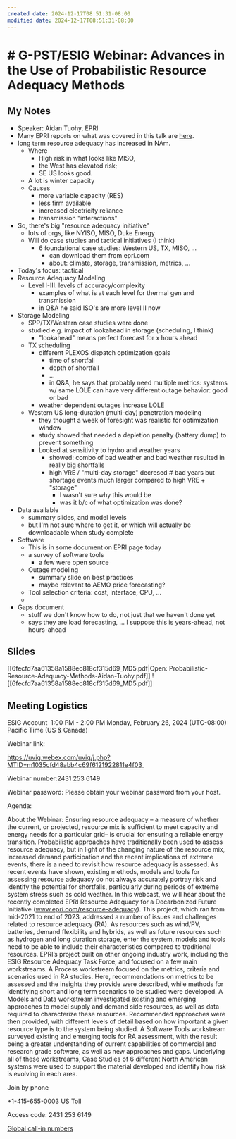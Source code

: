 ```yaml
---
created date: 2024-12-17T08:51:31-08:00
modified date: 2024-12-17T08:51:31-08:00
---
```

# # G-PST/ESIG Webinar: Advances in the Use of Probabilistic Resource Adequacy Methods

## My Notes

- Speaker: Aidan Tuohy, EPRI
- Many EPRI reports on what was covered in this talk are [here](https://www.epri.com/search#q=resource%20adequacy&t=research&sort=relevancy).
- long term resource adequacy has increased in NAm.  
	- Where
		- High risk in what looks like MISO, 
		- the West has elevated risk; 
		- SE US looks good.
	- A lot is winter capacity
	- Causes
		- more variable capacity (RES)
		- less firm available
		- increased electricity reliance
		- transmission "interactions"
- So, there's  big "resource adequacy initiative"
	- lots of orgs, like NYISO, MISO, Duke Energy
	- Will do case studies and tactical initiatives (I think)
		- 6 foundational case studies: Western US, TX, MISO, ...
			- can download them from epri.com
			- about: climate, storage, transmission, metrics, ...
- Today's focus: tactical
- Resource Adequacy Modeling
	- Level I-III: levels of accuracy/complexity
		- examples of what is at each level for thermal gen and transmission
		- in Q&A he said ISO's are more level II now
- Storage Modeling
	- SPP/TX/Western case studies were done
	- studied e.g. impact of lookahead in storage (scheduling, I think)
		- "lookahead" means perfect forecast for x hours ahead
	- TX scheduling
		- different PLEXOS dispatch optimization goals
			- time of shortfall
			- depth of shortfall
			- ...
			- in Q&A, he says that probably need multiple metrics: systems w/ same LOLE can have very different outage behavior: good or bad
		- weather dependent outages increase LOLE
	- Western US long-duration (multi-day) penetration modeling
		- they thought a week of foresight was realistic for optimization window
		- study showed that needed a depletion penalty (battery dump) to prevent something
		- Looked at sensitivity to hydro and weather years
			- showed: combo of bad weather and bad weather resulted in really big shortfalls
			- high VRE / "multi-day storage" decresed # bad years but shortage events much larger compared to high VRE + "storage"
				- I wasn't sure why this would be
				- was it b/c of what optimization was done?
- Data available
	- summary slides, and model levels
	- but I'm not sure where to get it, or which will actually be downloadable when study complete
- Software 
	- This is in some document on EPRI page today
	- a survey of software tools
		- a few were open source
	- Outage modeling
		- summary slide on best practices
		- maybe relevant to AEMO price forecasting?
	- Tool selection criteria: cost, interface, CPU, ...
	- 
- Gaps document
	- stuff we don't know how to do, not just that we haven't done yet
	- says they are load forecasting, ... I suppose this is years-ahead, not hours-ahead
## Slides
[[6fecfd7aa61358a1588ec818cf315d69_MD5.pdf|Open: Probabilistic-Resource-Adequacy-Methods-Aidan-Tuohy.pdf]]
![[6fecfd7aa61358a1588ec818cf315d69_MD5.pdf]]
## Meeting Logistics
ESIG Account  1:00 PM - 2:00 PM Monday, February 26, 2024 (UTC-08:00) Pacific Time (US & Canada)

Webinar link:

https://uvig.webex.com/uvig/j.php?MTID=m1035cfd48abb4c69f6121922811e4f03 

Webinar number:2431 253 6149

Webinar password: Please obtain your webinar password from your host.

Agenda:

About the Webinar: Ensuring resource adequacy – a measure of whether the current, or projected, resource mix is sufficient to meet capacity and energy needs for a particular grid– is crucial for ensuring a reliable energy transition. Probabilistic approaches have traditionally been used to assess resource adequacy, but in light of the changing nature of the resource mix, increased demand participation and the recent implications of extreme events, there is a need to revisit how resource adequacy is assessed. As recent events have shown, existing methods, models and tools for assessing resource adequacy do not always accurately portray risk and identify the potential for shortfalls, particularly during periods of extreme system stress such as cold weather. In this webcast, we will hear about the recently completed EPRI Resource Adequacy for a Decarbonized Future Initiative (www.epri.com/resource-adequacy). This project, which ran from mid-2021 to end of 2023, addressed a number of issues and challenges related to resource adequacy (RA). As resources such as wind/PV, batteries, demand flexibility and hybrids, as well as future resources such as hydrogen and long duration storage, enter the system, models and tools need to be able to include their characteristics compared to traditional resources. EPRI’s project built on other ongoing industry work, including the ESIG Resource Adequacy Task Force, and focused on a few main workstreams. A Process workstream focused on the metrics, criteria and scenarios used in RA studies. Here, recommendations on metrics to be assessed and the insights they provide were described, while methods for identifying short and long term scenarios to be studied were developed. A Models and Data workstream investigated existing and emerging approaches to model supply and demand side resources, as well as data required to characterize these resources. Recommended approaches were then provided, with different levels of detail based on how important a given resource type is to the system being studied. A Software Tools workstream surveyed existing and emerging tools for RA assessment, with the result being a greater understanding of current capabilities of commercial and research grade software, as well as new approaches and gaps. Underlying all of these workstreams, Case Studies of 6 different North American systems were used to support the material developed and identify how risk is evolving in each area.

Join by phone

+1-415-655-0003 US Toll

Access code: 2431 253 6149

[Global call-in numbers](https://uvig.webex.com/webappng/sites/uvig/meeting/info/db5aaadf8c1d41e2acf49eddb3614595?siteurl=uvig&MTID=m01f4da7beae736ee1fea7566c91a7fb6&meetingAuthToken=QUhTSwAAAAc1W2G1VdE7jq8sngXs%2B5fLptjTNCQ0dZcXQHA2a73ekE6oRM2dRqgKMfk3sdc0RtzshMMkOHENUvkKVF2jgaFoxPTUxcVCVy%2F9clU5y%2BOF8GNn8l358WKAEy2lGi9oG2jclbmwhKCpkJc5hF8aFx6U%2FYL2Zqfksujlg0wIHv8NVU6g%2F1E13ArChQdwipGhKt%2FL4%2F4glHJTuHGMsd32KRNABWUk1W%2FbZ03dmwWePuGFkw%3D%3D#)